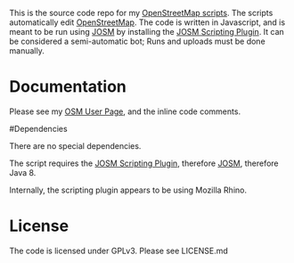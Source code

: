 This is the source code repo for my [OpenStreetMap scripts](https://wiki.openstreetmap.org/wiki/User:SafwatHalaby).
The scripts automatically edit [OpenStreetMap](https://www.openstreetmap.org/about).
The code is written in Javascript, and is meant to be run using [JOSM](https://josm.openstreetmap.de/) by installing the [JOSM Scripting Plugin](https://gubaer.github.io/josm-scripting-plugin/).
It can be considered a semi-automatic bot; Runs and uploads must be done manually.

# Documentation

Please see my [OSM User Page](https://wiki.openstreetmap.org/wiki/User:SafwatHalaby), and the inline code comments.

#Dependencies

There are no special dependencies. 

The script requires the [JOSM Scripting Plugin](https://gubaer.github.io/josm-scripting-plugin/), therefore [JOSM](https://josm.openstreetmap.de/), therefore Java 8.

Internally, the scripting plugin appears to be using Mozilla Rhino.

# License

The code is licensed under GPLv3. Please see LICENSE.md

